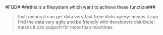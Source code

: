 #FQD#
###this is a filesystem which want to achieve these function###
>fast: means it can get data very fast from disks
>query: means it can find the data very aglie and be friendly with developers
>distribute: means it can support for more than machines

